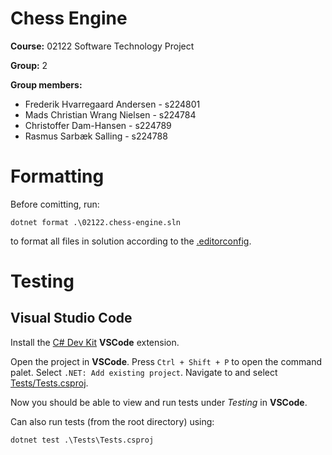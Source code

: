 # Chess Engine

**Course:** 02122 Software Technology Project

**Group:** 2

**Group members:**
- Frederik Hvarregaard Andersen - s224801
- Mads Christian Wrang Nielsen - s224784
- Christoffer Dam-Hansen - s224789
- Rasmus Sarbæk Salling - s224788

# Formatting
Before comitting, run:
```shell
dotnet format .\02122.chess-engine.sln
```
to format all files in solution according to the [.editorconfig](.editorconfig).

# Testing
## Visual Studio Code
Install the [C# Dev Kit](https://marketplace.visualstudio.com/items?itemName=ms-dotnettools.csdevkit) **VSCode** extension.

Open the project in **VSCode**. Press `Ctrl + Shift + P` to open the command palet. Select `.NET: Add existing project`. Navigate to and select [Tests/Tests.csproj](Tests/Tests.csproj).

Now you should be able to view and run tests under *Testing* in **VSCode**.

Can also run tests (from the root directory) using:
```shell
dotnet test .\Tests\Tests.csproj
```